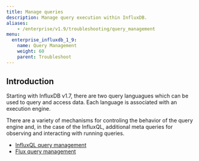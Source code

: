 ```yaml
---
title: Manage queries
description: Manage query execution within InfluxDB.
aliases:
    - /enterprise/v1.9/troubleshooting/query_management
menu:
  enterprise_influxdb_1_9:
    name: Query Management
    weight: 60
    parent: Troubleshoot
---
```


## Introduction

Starting with InfluxDB v1.7, there are two query languagues which can be used to query and access data.  Each language is associated with an execution engine.

There are a variety of mechanisms for controling the behavior of the query engine and, in the case of the InfluxQL, additional meta queries for
observing and interacting with running queries.


- [InfluxQL query management](/enterprise/v1.8/troubleshooting/query_management/influxql_query_management)
- [Flux query management](/enterprise/v1.8/troubleshooting/query_management/flux_query_management)
